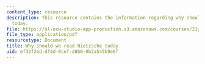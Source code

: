 ```yaml
---
content_type: resource
description: This resource contains the information regarding why should we read Nietzsche
  today.
file: https://ol-ocw-studio-app-production.s3.amazonaws.com/courses/21g-017-germany-and-its-european-context-fall-2002/ef32f2eddf4d0cefd8600b2a549b9e6f_MIT21G_017F02_lec_2_3.pdf
file_type: application/pdf
resourcetype: Document
title: Why should we read Nietzsche today
uid: ef32f2ed-df4d-0cef-d860-0b2a549b9e6f
---
```

